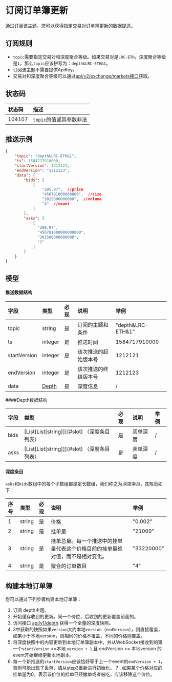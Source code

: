 # 订阅订单簿更新

通过订阅该主题，您可以获得指定交易对订单簿更新的数据提送。

## 订阅规则
- `topic`需要指定交易对和深度聚合等级。如果交易对是`LRC-ETH`，深度聚合等级是`1`，那么`topic`应该拼写为：`depth&LRC-ETH&1`。
- 订阅该主题不需要提供ApiKey。
- 交易对和深度聚合等级可以通过[api/v2/exchange/markets接口](../dex_apis/getMarkets.md)获取。

## 状态码

| 状态码 |                描述                 |
| :---- | :--------------------------------- |
| 104107 | `topic`的值或其参数非法|

## 推送示例

```json
{
    "topic": "depth&LRC-ETH&1",
    "ts": 1584717910000,
    "startVersion": 1212121,
    "endVersion": "1212123",
    "data": {
        "bids": [
            [
                "295.97",  //price
                "456781000000000",  //size
                "3015000000000",  //volume
                "4"  //count
            ]
        ],
        "asks": [
            [
              "298.97",
              "456781000000000000",
              "301500000000000",
              "2"
            ]
        ]
    }
}
```

## 模型

#### 推送数据结构

|     字段     |      类型       | 必现 |         说明         |       举例        |
| :---------- | :------------- | :------ | :------------------ | :--------------- |
|    topic     |     string      |    是    |   订阅的主题和条件   | "depth&LRC-ETH&1" |
|      ts      |     integer     |    是    |       推送时间       |   1584717910000   |
| startVersion |     integer     |    是    | 该次推送的起始版本号 |      1212121      |
|  endVersion  |     integer     |    是    | 该次推送的终结版本号 |      1212123      |
|     data     | [Depth](#depth) |    是    |       深度信息       |         /         |

####<span id="depth">Depth数据结构</span>

| 字段 | 类型                           | 必现 | 说明     | 举例 |
| :---- | :------------------------------ | :-------- | :-------- | :---- |
| bids | [List\[List\[string\]]](#slot) （深度条目列表）| 是       | 买单深度 | /    |
| asks | [List\[List\[string\]]](#slot) （深度条目列表）| 是       | 卖单深度 | /    |

#### <span id = "slot">深度条目</span>

`asks`和`bids`数组中的每个子数组都是定长数组，我们称之为*深度条目*，其规范如下：

| 序号  | 类型   | 必现 | 说明           | 举例       |
| :------ | :------ | :-------- | :-------------- | :---------- |
|    1     | string | 是       | 价格           | "0.002"    |
|    2     | string | 是       | 挂单量         | "21000"    |
|    3     | string | 是       | 挂单总量。每一个推送中的挂单量代表这个价格目前的挂单量绝对值，而不是相对变化。      | "33220000" |
|    4     | string | 是       | 聚合的订单数目 | "4"        |

## 构建本地订单簿

您可以通过下列步骤构建本地订单簿：

1. 订阅 depth主题。
2. 开始缓存收到的更新。同一个价位，后收到的更新覆盖前面的。
3. 访问接口 [api/v1/depth](../dex_apis/getDepth.md) 获得一个全量的深度快照。
4. 3中获取的快照如果`version`大约本地`version`（`endVersion`），则直接覆盖，如果小于本地version，则相同的价格不覆盖，不同的价格则覆盖。
5. 将深度快照中的内容更新到本地订单簿副本中，并从WebSocket接收到的第一个`startVersion` <=本地 `version + 1` 且 endVersion >= 本地version 的event开始继续更新本地副本。
6. 每一个新推送的`startVersion`应该恰好等于上一个event的`endVersion + 1`，否则可能出现了丢包，请从step3重新进行初始化。
7 . 如果某个价格对应的挂单量为0，表示该价位的挂单已经撤单或者被吃，应该移除这个价位。